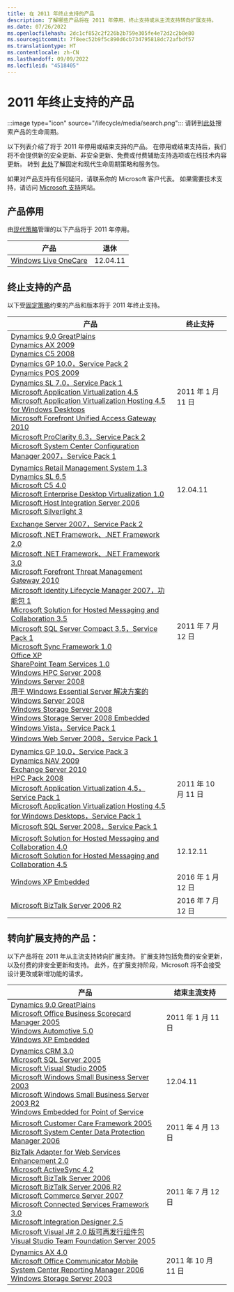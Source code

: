 ```yaml
---
title: 在 2011 年终止支持的产品
description: 了解哪些产品将在 2011 年停用、终止支持或从主流支持转向扩展支持。
ms.date: 07/26/2022
ms.openlocfilehash: 2dc1cf852c2f226b2b759e305fe4e72d2c2b8e80
ms.sourcegitcommit: 7f8eec52b9f5c890d6cb734795818dc72afbdf57
ms.translationtype: HT
ms.contentlocale: zh-CN
ms.lasthandoff: 09/09/2022
ms.locfileid: "4518405"
---
```

# <a name="products-ending-support-in-2011"></a>2011 年终止支持的产品

:::image type="icon" source="/lifecycle/media/search.png":::
请转到[此处](/lifecycle/products/)搜索产品的生命周期。

以下列表介绍了将于 2011 年停用或结束支持的产品。 在停用或结束支持后，我们将不会提供新的安全更新、非安全更新、免费或付费辅助支持选项或在线技术内容更新。 转到 [此处](/lifecycle/overview/product-end-of-support-overview)了解固定和现代生命周期策略和服务包。

如果对产品支持有任何疑问，请联系你的 Microsoft 客户代表。 如果需要技术支持，请访问 [Microsoft 支持](https://support.microsoft.com/contactus/?ws=support)网站。

## <a name="product-retirements"></a>产品停用

由[现代策略](/lifecycle/policies/modern)管理的以下产品将于 2011 年停用。

| 产品 | 退休 |
| --- | --- |
| [Windows Live OneCare](/lifecycle/products/windows-live-onecare?branch=live)<br> | 12.04.11 |




## <a name="products-reaching-end-of-support"></a>终止支持的产品

以下受[固定策略](/lifecycle/policies/fixed)约束的产品和版本将于 2011 年终止支持。

| 产品 | 终止支持 |
| --- | --- |
| [Dynamics 9.0 GreatPlains](/lifecycle/products/dynamics-90-greatplains?branch=live)<br>[Dynamics AX 2009](/lifecycle/products/dynamics-ax-2009?branch=live)<br>[Dynamics C5 2008](/lifecycle/products/dynamics-c5-2008?branch=live)<br>[Dynamics GP 10.0，Service Pack 2](/lifecycle/products/dynamics-gp-100?branch=live)<br>[Dynamics POS 2009](/lifecycle/products/dynamics-pos-2009?branch=live)<br>[Dynamics SL 7.0，Service Pack 1](/lifecycle/products/dynamics-sl-70?branch=live)<br>[Microsoft Application Virtualization 4.5](/lifecycle/products/microsoft-application-virtualization-45?branch=live)<br>[Microsoft Application Virtualization Hosting 4.5 for Windows Desktops](/lifecycle/products/microsoft-application-virtualization-hosting-45?branch=live)<br>[Microsoft Forefront Unified Access Gateway 2010](/lifecycle/products/microsoft-forefront-unified-access-gateway-2010?branch=live)<br>[Microsoft ProClarity 6.3，Service Pack 2](/lifecycle/products/microsoft-proclarity-63?branch=live)<br>[Microsoft System Center Configuration Manager 2007，Service Pack 1](/lifecycle/products/microsoft-system-center-configuration-manager-2007?branch=live)<br> | 2011 年 1 月 11 日 |
| [Dynamics Retail Management System 1.3](/lifecycle/products/dynamics-retail-management-system-headquarters-13?branch=live)<br>[Dynamics SL 6.5](/lifecycle/products/dynamics-sl-65?branch=live)<br>[Microsoft C5 4.0](/lifecycle/products/microsoft-c5-40?branch=live)<br>[Microsoft Enterprise Desktop Virtualization 1.0](/lifecycle/products/microsoft-enterprise-desktop-virtualization-10?branch=live)<br>[Microsoft Host Integration Server 2006](/lifecycle/products/microsoft-host-integration-server-2006?branch=live)<br>[Microsoft Silverlight 3](/lifecycle/products/microsoft-silverlight-3?branch=live)<br> | 12.04.11 |
| [Exchange Server 2007，Service Pack 2](/lifecycle/products/exchange-server-2007?branch=live)<br>[Microsoft .NET Framework、.NET Framework 2.0](/lifecycle/products/microsoft-net-framework?branch=live)<br>[Microsoft .NET Framework、.NET Framework 3.0](/lifecycle/products/microsoft-net-framework?branch=live)<br>[Microsoft Forefront Threat Management Gateway 2010](/lifecycle/products/microsoft-forefront-threat-management-gateway-2010?branch=live)<br>[Microsoft Identity Lifecycle Manager 2007，功能包 1](/lifecycle/products/microsoft-identity-lifecycle-manager-2007?branch=live)<br>[Microsoft Solution for Hosted Messaging and Collaboration 3.5](/lifecycle/products/microsoft-solution-for-hosted-messaging-and-collaboration-35?branch=live)<br>[Microsoft SQL Server Compact 3.5，Service Pack 1](/lifecycle/products/microsoft-sql-server-compact-35?branch=live)<br>[Microsoft Sync Framework 1.0](/lifecycle/products/microsoft-sync-framework-10?branch=live)<br>[Office XP](/lifecycle/products/office-xp?branch=live)<br>[SharePoint Team Services 1.0](/lifecycle/products/sharepoint-team-services-10?branch=live)<br>[Windows HPC Server 2008](/lifecycle/products/windows-hpc-server-2008?branch=live)<br>[Windows Server 2008](/lifecycle/products/windows-server-2008?branch=live)<br>[用于 Windows Essential Server 解决方案的 Windows Server 2008](/lifecycle/products/windows-server-2008-for-windows-essential-server-solutions?branch=live)<br>[Windows Storage Server 2008](/lifecycle/products/windows-storage-server-2008?branch=live)<br>[Windows Storage Server 2008 Embedded](/lifecycle/products/windows-storage-server-2008-embedded?branch=live)<br>[Windows Vista，Service Pack 1](/lifecycle/products/windows-vista?branch=live)<br>[Windows Web Server 2008，Service Pack 1](/lifecycle/products/windows-web-server-2008?branch=live)<br> | 2011 年 7 月 12 日 |
| [Dynamics GP 10.0，Service Pack 3](/lifecycle/products/dynamics-gp-100?branch=live)<br>[Dynamics NAV 2009](/lifecycle/products/dynamics-nav-2009?branch=live)<br>[Exchange Server 2010](/lifecycle/products/exchange-server-2010?branch=live)<br>[HPC Pack 2008](/lifecycle/products/hpc-pack-2008?branch=live)<br>[Microsoft Application Virtualization 4.5，Service Pack 1](/lifecycle/products/microsoft-application-virtualization-45?branch=live)<br>[Microsoft Application Virtualization Hosting 4.5 for Windows Desktops，Service Pack 1](/lifecycle/products/microsoft-application-virtualization-hosting-45?branch=live)<br>[Microsoft SQL Server 2008，Service Pack 1](/lifecycle/products/microsoft-sql-server-2008?branch=live)<br> | 2011 年 10 月 11 日 |
| [Microsoft Solution for Hosted Messaging and Collaboration 4.0](/lifecycle/products/microsoft-solution-for-hosted-messaging-and-collaboration-40?branch=live)<br>[Microsoft Solution for Hosted Messaging and Collaboration 4.5](/lifecycle/products/microsoft-solution-for-hosted-messaging-and-collaboration-45?branch=live)<br> | 12.12.11 |
| [Windows XP Embedded](/lifecycle/products/windows-xp-embedded?branch=live)<br> | 2016 年 1 月 12 日 |
| [Microsoft BizTalk Server 2006 R2](/lifecycle/products/microsoft-biztalk-server-2006-r2?branch=live)<br> | 2016 年 7 月 12 日 |


## <a name="products-moving-to-extended-support"></a>转向扩展支持的产品：

以下产品将在 2011 年从主流支持转向扩展支持。 扩展支持包括免费的安全更新，以及付费的非安全更新和支持。 此外，在扩展支持阶段，Microsoft 将不会接受设计更改或新增功能的请求。

| 产品 | 结束主流支持 |
| --- | --- |
| [Dynamics 9.0 GreatPlains](/lifecycle/products/dynamics-90-greatplains?branch=live)<br>[Microsoft Office Business Scorecard Manager 2005](/lifecycle/products/microsoft-office-business-scorecard-manager-2005?branch=live)<br>[Windows Automotive 5.0](/lifecycle/products/windows-automotive-50?branch=live)<br>[Windows XP Embedded](/lifecycle/products/windows-xp-embedded?branch=live)<br> | 2011 年 1 月 11 日 |
| [Dynamics CRM 3.0](/lifecycle/products/dynamics-crm-30?branch=live)<br>[Microsoft SQL Server 2005](/lifecycle/products/microsoft-sql-server-2005?branch=live)<br>[Microsoft Visual Studio 2005](/lifecycle/products/microsoft-visual-studio-2005?branch=live)<br>[Microsoft Windows Small Business Server 2003](/lifecycle/products/microsoft-windows-small-business-server-2003?branch=live)<br>[Microsoft Windows Small Business Server 2003 R2](/lifecycle/products/microsoft-windows-small-business-server-2003-r2-?branch=live)<br>[Windows Embedded for Point of Service](/lifecycle/products/windows-embedded-for-point-of-service?branch=live)<br> | 12.04.11 |
| [Microsoft Customer Care Framework 2005](/lifecycle/products/microsoft-customer-care-framework-2005?branch=live)<br>[Microsoft System Center Data Protection Manager 2006](/lifecycle/products/microsoft-system-center-data-protection-manager-2006?branch=live)<br> | 2011 年 4 月 13 日 |
| [BizTalk Adapter for Web Services Enhancement 2.0](/lifecycle/products/biztalk-adapter-for-web-services-enhancement-20?branch=live)<br>[Microsoft ActiveSync 4.2](/lifecycle/products/microsoft-activesync-42?branch=live)<br>[Microsoft BizTalk Server 2006](/lifecycle/products/microsoft-biztalk-server-2006?branch=live)<br>[Microsoft BizTalk Server 2006 R2](/lifecycle/products/microsoft-biztalk-server-2006-r2?branch=live)<br>[Microsoft Commerce Server 2007](/lifecycle/products/microsoft-commerce-server-2007?branch=live)<br>[Microsoft Connected Services Framework 3.0](/lifecycle/products/microsoft-connected-services-framework-30?branch=live)<br>[Microsoft Integration Designer 2.5](/lifecycle/products/microsoft-integration-designer-25?branch=live)<br>[Microsoft Visual J# 2.0 版可再发行组件包](/lifecycle/products/microsoft-visual-j-version-20-redistributable-package?branch=live)<br>[Visual Studio Team Foundation Server 2005](/lifecycle/products/microsoft-visual-studio-2005-team-foundation-server?branch=live)<br> | 2011 年 7 月 12 日 |
| [Dynamics AX 4.0](/lifecycle/products/dynamics-ax-40?branch=live)<br>[Microsoft Office Communicator Mobile](/lifecycle/products/microsoft-office-communicator-mobile?branch=live)<br>[System Center Reporting Manager 2006](/lifecycle/products/system-center-reporting-manager-2006?branch=live)<br>[Windows Storage Server 2003](/lifecycle/products/windows-storage-server-2003?branch=live)<br> | 2011 年 10 月 11 日 |
